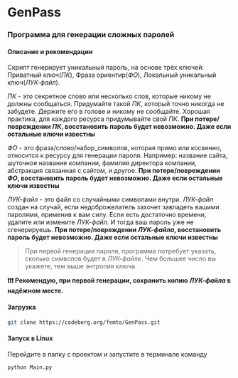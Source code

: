 # GenPass

### Программа для генерации сложных паролей

#### Описание и рекомендации
Скрипт генерирует уникальный пароль, на основе трёх ключей: Приватный ключ(_ПК_), Фраза ориентир(_ФО_), Локальный уникальный ключ(_ЛУК-файл_).

_ПК_ - это секретное слово или несколько слов, которые никому не должны сообщаться. Придумайте такой _ПК_, который точно никогда не забудете. Держите его в голове и никому не сообщайте. Хорошая практика, для каждого ресурса придумывайте свой _ПК_.
**При потере/повреждении _ПК_, восстановить пароль будет невозможно. Даже если остальные ключи известны**

_ФО_ - это фраза/слово/набор_символов, которая прямо или косвенно, относится к ресурсу для  генерации пароля. Например: название сайта, шуточное название компании, фамилия директора компании, абстракция связанная с сайтом, и другое. 
**При потере/повреждении _ФО_, восстановить пароль будет невозможно. Даже если остальные ключи известны**

_ЛУК-файл_ - это файл со случайными символами внутри. _ЛУК-файл_ создан на случай, если недоброжелатель захочет завладеть вашими паролями, применив к вам силу. Если есть достаточно времени, удалите или измените _ЛУК-файл_. И тогда ваш пароль уже не сгенерируешь.
**При потере/повреждении _ЛУК-файла_, восстановить пароль будет невозможно. Даже если остальные ключи известны**

> При первой генерации пароля, программа потребует указать, сколько символов будет в _ЛУК-файле_. Чем большее число вы укажете, тем выше энтропия ключа.

**❗❗❗ Рекомендую, при первой генерации, сохранить копию _ЛУК-файла_ в надёжном месте.**

#### Загрузка
```sh
git clone https://codeberg.org/femto/GenPass.git
```

#### Запуск в Linux
Перейдите в папку с проектом и запустите в терминале команду
```sh
python Main.py
```
